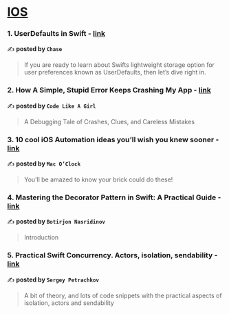 
<h1><a href=https://medium.com/tag/ios/recommended target="_blank" rel="noopener noreferrer">IOS</a></h1>
<h3>1. UserDefaults in Swift - <a href="https://medium.com/@jpmtech/userdefaults-in-swift-31384fa8aef7" target="_blank" rel="noopener noreferrer">link</a></h3>

✍️ **posted by `Chase`**

<blockquote>If you are ready to learn about Swifts lightweight storage option for user preferences known as UserDefaults, then let’s dive right in.</blockquote>

<h3>2. How A Simple, Stupid Error Keeps Crashing My App - <a href="https://medium.com/code-like-a-girl/how-a-simple-stupid-error-keeps-crashing-my-app-d9783332648f" target="_blank" rel="noopener noreferrer">link</a></h3>

✍️ **posted by `Code Like A Girl`**

<blockquote>A Debugging Tale of Crashes, Clues, and Careless Mistakes</blockquote>

<h3>3. 10 cool iOS Automation ideas you’ll wish you knew sooner - <a href="https://medium.com/macoclock/10-cool-ios-automation-ideas-youll-wish-you-knew-sooner-17d7275d5b0b" target="_blank" rel="noopener noreferrer">link</a></h3>

✍️ **posted by `Mac O’Clock`**

<blockquote>You’ll be amazed to know your brick could do these!</blockquote>

<h3>4. Mastering the Decorator Pattern in Swift: A Practical Guide - <a href="https://medium.com/@botirjon.nasridinov/mastering-the-decorator-pattern-in-swift-a-practical-guide-856de4a5a4f6" target="_blank" rel="noopener noreferrer">link</a></h3>

✍️ **posted by `Botirjon Nasridinov`**

<blockquote>Introduction</blockquote>

<h3>5. Practical Swift Concurrency. Actors, isolation, sendability - <a href="https://medium.com/@petrachkovsergey/practical-swift-concurrency-actors-isolation-sendability-a51343c2e4db" target="_blank" rel="noopener noreferrer">link</a></h3>

✍️ **posted by `Sergey Petrachkov`**

<blockquote>A bit of theory, and lots of code snippets with the practical aspects of isolation, actors and sendability</blockquote>

